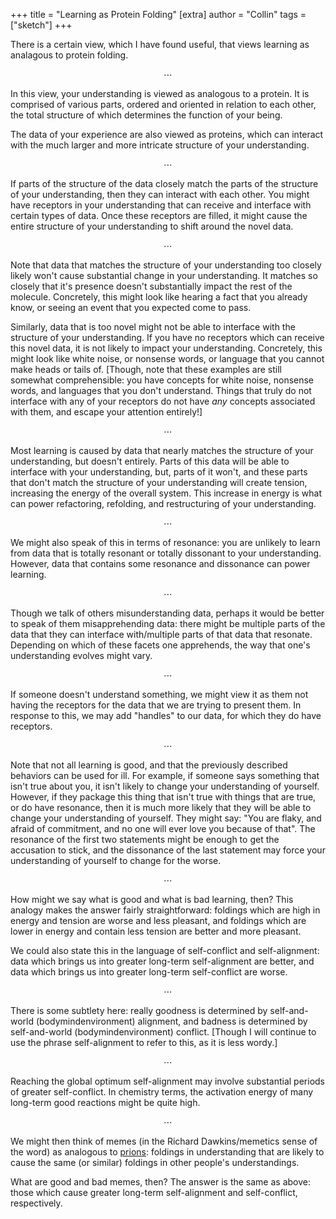 +++
title = "Learning as Protein Folding"
[extra]
author = "Collin"
tags = ["sketch"]
+++

There is a certain view, which I have found useful, that views learning as analagous to protein folding.

<center>⋯</center>

In this view, your understanding is viewed as analogous to a protein. It is comprised of various parts, ordered and oriented in relation to each other, the total structure of which determines the function of your being.

The data of your experience are also viewed as proteins, which can interact with the much larger and more intricate structure of your understanding.

<center>⋯</center>

If parts of the structure of the data closely match the parts of the structure of your understanding, then they can interact with each other. You might have receptors in your understanding that can receive and interface with certain types of data. Once these receptors are filled, it might cause the entire structure of your understanding to shift around the novel data.

<center>⋯</center>

Note that data that matches the structure of your understanding too closely likely won't cause substantial change in your understanding. It matches so closely that it's presence doesn't substantially impact the rest of the molecule. Concretely, this might look like hearing a fact that you already know, or seeing an event that you expected come to pass.

Similarly, data that is too novel might not be able to interface with the structure of your understanding. If you have no receptors which can receive this novel data, it is not likely to impact your understanding. Concretely, this might look like white noise, or nonsense words, or language that you cannot make heads or tails of. \[Though, note that these examples are still somewhat comprehensible: you have concepts for white noise, nonsense words, and languages that you don't understand. Things that truly do not interface with any of your receptors do not have *any* concepts associated with them, and escape your attention entirely!\]

<center>⋯</center>

Most learning is caused by data that nearly matches the structure of your understanding, but doesn't entirely. Parts of this data will be able to interface with your understanding, but, parts of it won't, and these parts that don't match the structure of your understanding will create tension, increasing the energy of the overall system. This increase in energy is what can power refactoring, refolding, and restructuring of your understanding.

<center>⋯</center>

We might also speak of this in terms of resonance: you are unlikely to learn from data that is totally resonant or totally dissonant to your understanding. However, data that contains some resonance and dissonance can power learning.

<center>⋯</center>

Though we talk of others misunderstanding data, perhaps it would be better to speak of them misapprehending data: there might be multiple parts of the data that they can interface with/multiple parts of that data that resonate. Depending on which of these facets one apprehends, the way that one's understanding evolves might vary.

<center>⋯</center>

If someone doesn't understand something, we might view it as them not having the receptors for the data that we are trying to present them. In response to this, we may add "handles" to our data, for which they do have receptors.

<center>⋯</center>

Note that not all learning is good, and that the previously described behaviors can be used for ill. For example, if someone says something that isn't true about you, it isn't likely to change your understanding of yourself. However, if they package this thing that isn't true with things that are true, or do have resonance, then it is much more likely that they will be able to change your understanding of yourself. They might say: "You are flaky, and afraid of commitment, and no one will ever love you because of that". The resonance of the first two statements might be enough to get the accusation to stick, and the dissonance of the last statement may force your understanding of yourself to change for the worse.

<center>⋯</center>

How might we say what is good and what is bad learning, then? This analogy makes the answer fairly straightforward: foldings which are high in energy and tension are worse and less pleasant, and foldings which are lower in energy and contain less tension are better and more pleasant.

We could also state this in the language of self-conflict and self-alignment: data which brings us into greater long-term self-alignment are better, and data which brings us into greater long-term self-conflict are worse.

<center>⋯</center>

There is some subtlety here: really goodness is determined by self-and-world (bodymindenvironment) alignment, and badness is determined by self-and-world (bodymindenvironment) conflict. \[Though I will continue to use the phrase self-alignment to refer to this, as it is less wordy.\]

<center>⋯</center>

Reaching the global optimum self-alignment may involve substantial periods of greater self-conflict. In chemistry terms, the activation energy of many long-term good reactions might be quite high.

<center>⋯</center>

We might then think of memes (in the Richard Dawkins/memetics sense of the word) as analogous to [prions](https://en.wikipedia.org/wiki/Prion): foldings in understanding that are likely to cause the same (or similar) foldings in other people's understandings.

What are good and bad memes, then? The answer is the same as above: those which cause greater long-term self-alignment and self-conflict, respectively.

